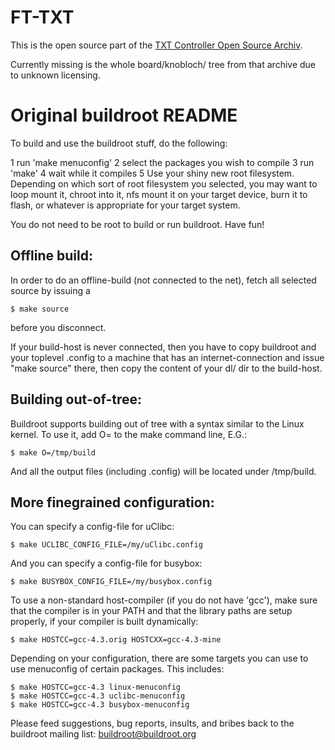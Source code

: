 FT-TXT
======

This is the open source part of the [TXT Controller Open Source
Archiv](http://www.fischertechnik.de/ResourceImage.aspx?raid=8400).

Currently missing is the whole board/knobloch/ tree from that archive due to unknown licensing.

Original buildroot README
=========================

To build and use the buildroot stuff, do the following:

1  run 'make menuconfig'
2  select the packages you wish to compile
3  run 'make'
4  wait while it compiles
5  Use your shiny new root filesystem. Depending on which sort of root filesystem you selected, you may want to loop mount it, chroot into it, nfs mount it on your target device, burn it to flash, or whatever is appropriate for your target system.

You do not need to be root to build or run buildroot.  Have fun!

Offline build:
--------------

In order to do an offline-build (not connected to the net), fetch all
selected source by issuing a

```
$ make source
```

before you disconnect.

If your build-host is never connected, then you have to copy buildroot and your toplevel .config to a machine that has an internet-connection and issue "make source" there, then copy the content of your dl/ dir to the build-host.

Building out-of-tree:
---------------------

Buildroot supports building out of tree with a syntax similar
to the Linux kernel. To use it, add O=<directory> to the
make command line, E.G.:

```
$ make O=/tmp/build
```

And all the output files (including .config) will be located under /tmp/build.

More finegrained configuration:
-------------------------------

You can specify a config-file for uClibc:
```
$ make UCLIBC_CONFIG_FILE=/my/uClibc.config
```

And you can specify a config-file for busybox:
```
$ make BUSYBOX_CONFIG_FILE=/my/busybox.config
```

To use a non-standard host-compiler (if you do not have 'gcc'), make sure that the compiler is in your PATH and that the library paths are setup properly, if your compiler is built dynamically:
```
$ make HOSTCC=gcc-4.3.orig HOSTCXX=gcc-4.3-mine
```

Depending on your configuration, there are some targets you can use to use menuconfig of certain packages. This includes:
```
$ make HOSTCC=gcc-4.3 linux-menuconfig
$ make HOSTCC=gcc-4.3 uclibc-menuconfig
$ make HOSTCC=gcc-4.3 busybox-menuconfig
```

Please feed suggestions, bug reports, insults, and bribes back to the buildroot mailing list: buildroot@buildroot.org
